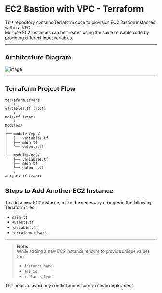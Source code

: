 # EC2 Bastion with VPC - Terraform

This repository contains Terraform code to provision EC2 Bastion instances within a VPC.  
Multiple EC2 instances can be created using the same reusable code by providing different input variables.

---

## Architecture Diagram
![image](https://github.com/user-attachments/assets/90e5976c-eeee-4231-8fc5-d3476e89d3ad)

---

## Terraform Project Flow

```
terraform.tfvars
    ↓
variables.tf (root)
    ↓
main.tf (root)
    ↓
Modules/
│
├── modules/vpc/
│   ├── variables.tf
│   ├── main.tf
│   └── outputs.tf
│
└── modules/ec2/
    ├── variables.tf
    ├── main.tf
    └── outputs.tf
    ↓
outputs.tf (root)
```


## Steps to Add Another EC2 Instance

To add a new EC2 instance, make the necessary changes in the following Terraform files:

- `main.tf`
- `outputs.tf`
- `variables.tf`
- `terraform.tfvars`

---

> **Note:**  
> While adding a new EC2 instance, ensure to provide unique values for:
> - `instance_name`
> - `ami_id`
> - `instance_type`

This helps to avoid any conflict and ensures a clean deployment.
